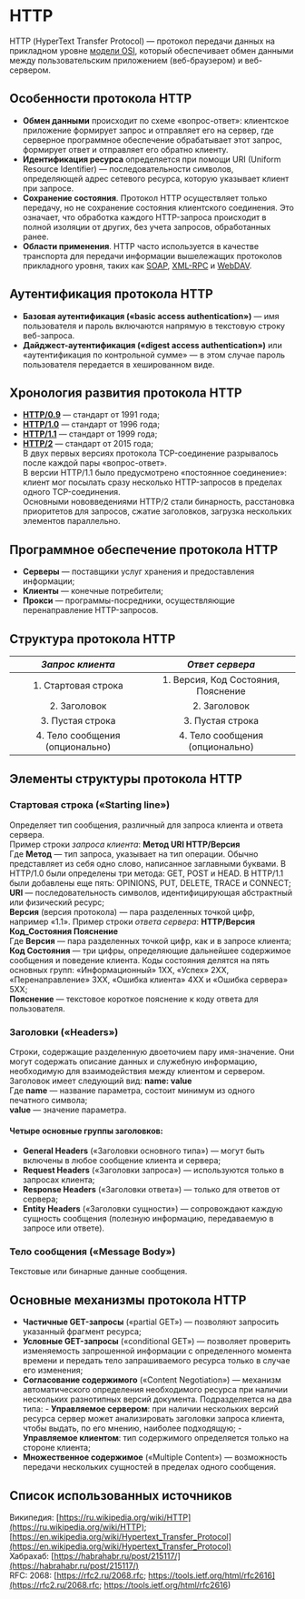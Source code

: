 # НТТР 
НТТР (HyperText Transfer Protocol) — протокол передачи данных на прикладном уровне [модели OSI](https://ru.wikipedia.org/wiki/%D0%A1%D0%B5%D1%82%D0%B5%D0%B2%D0%B0%D1%8F_%D0%BC%D0%BE%D0%B4%D0%B5%D0%BB%D1%8C_OSI), который обеспечивает обмен данными между пользовательским приложением (веб-браузером) и веб-сервером. 
## Особенности протокола НТТР
- **Обмен данными** происходит по схеме «вопрос-ответ»: клиентское приложение формирует запрос и отправляет его на сервер, где серверное программное обеспечение обрабатывает этот запрос, формирует ответ и отправляет его обратно клиенту.
- **Идентификация ресурса** определяется при помощи URI (Uniform Resource Identifier) — последовательности символов, определяющей адрес сетевого ресурса, которую указывает клиент при запросе.
- **Сохранение состояния**. Протокол НТТР осуществляет только передачу, но не сохранение состояния клиентского соединения. Это означает, что обработка каждого HTTP-запроса происходит в полной изоляции от других, без учета запросов, обработанных ранее.
- **Области применения**. HTTP часто используется в качестве транспорта для передачи информации вышележащих протоколов прикладного уровня, таких как [SOAP](https://ru.wikipedia.org/wiki/SOAP), [XML-RPC](https://ru.wikipedia.org/wiki/XML-RPC) и [WebDAV](https://ru.wikipedia.org/wiki/WebDAV).
## Аутентификация протокола НТТР
- **Базовая аутентификация («basic access authentication»)** — имя пользователя и пароль включаются напрямую в текстовую строку веб-запроса.
- **Дайджест-аутентификация («digest access authentication»)** или «аутентификация по контрольной сумме» — в этом случае пароль пользователя передается в хешированном виде.
## Хронология развития протокола НТТР
- **[НТТР/0.9](https://www.w3.org/Protocols/HTTP/AsImplemented.html)** — стандарт от 1991 года;
- **[НТТР/1.0](https://www.w3.org/Protocols/HTTP/1.0/spec.html)** — стандарт от 1996 года;
- **[НТТР/1.1](https://tools.ietf.org/html/rfc2616)** — стандарт от 1999 года;
- **[НТТР/2](https://tools.ietf.org/html/rfc7540)** — стандарт от 2015 года;  
В двух первых версиях протокола TCP-соединение разрывалось после каждой пары «вопрос-ответ».  
В версии НТТР/1.1 было предусмотрено «постоянное соединение»: клиент мог посылать сразу несколько HTTP-запросов в пределах одного  TCP-соединения.   
Основными нововведениями НТТР/2 стали бинарность, расстановка приоритетов для запросов, сжатие заголовков, загрузка нескольких элементов параллельно.
## Программное обеспечение протокола НТТР
- **Серверы** — поставщики услуг хранения и предоставления информации;
- **Клиенты** — конечные потребители;
- **Прокси** — программы-посредники, осуществляющие перенаправление HTTP-запросов.
## Структура протокола HTTP
| *Запрос клиента*       | *Ответ сервера*               | 
|:-------------: |:------------------:| 
| 1. Стартовая строка     | 1. Версия, Код Состояния, Пояснение    | 
| 2. Заголовок    | 2. Заголовок | 
| 3. Пустая строка   | 3. Пустая строка          |
| 4. Тело сообщения (опционально)  | 4. Тело сообщения (опционально)          |
## Элементы структуры протокола НТТР
### Стартовая строка («Starting line»)
Определяет тип сообщения, различный для запроса клиента и ответа сервера.   
Пример строки *запроса клиента*: **Метод URI НТТР/Версия**  
Где **Метод** — тип запроса, указывает на тип операции. Обычно представляет из себя одно слово, написанное заглавными буквами. В НТТР/1.0 были определены три метода: GET, POST и HEAD. В НТТР/1.1 были добавлены еще пять: OPINIONS, PUT, DELETE, TRACE и CONNECT;  
**URI** — последовательность символов, идентифицирующая абстрактный или физический ресурс;  
**Версия** (версия протокола) — пара разделенных точкой цифр, например «1.1».
Пример строки *ответа сервера*: **НТТР/Версия Код_Состояния Пояснение**  
Где **Версия** — пара разделенных точкой цифр, как и в запросе клиента;  
**Код Состояния** — три цифры, определяющие дальнейшее содержимое сообщения и поведение клиента. Коды состояния делятся на пять основных групп: «Информационный» 1XX, «Успех» 2XX, «Перенаправление» 3XX, «Ошибка клиента» 4XX и «Ошибка сервера» 5XX;  
**Пояснение** — текстовое короткое пояснение к коду ответа для пользователя.
### Заголовки («Headers»)
Строки, содержащие разделенную двоеточием пару имя-значение. Они могут содержать описание данных и служебную информацию, необходимую для взаимодействия между клиентом и сервером.  
Заголовок имеет следующий вид: **name: value**  
Где **name** — название параметра, состоит минимум из одного печатного символа;  
**value** — значение параметра.
#### Четыре основные группы заголовков:
- **General Headers** («Заголовки основного типа») — могут быть включены в любое сообщение клиента и сервера;
- **Request Headers** («Заголовки запроса») — используются только в запросах клиента;
- **Response Headers** («Заголовки ответа») — только для ответов от сервера;
- **Entity Headers** («Заголовки сущности») — сопровождают каждую сущность сообщения (полезную информацию, передаваемую в запросе или ответе).
### Тело сообщения («Message Body»)
Текстовые или бинарные данные сообщения.
## Основные механизмы протокола НТТР
- **Частичные GET-запросы** («partial GET») — позволяют запросить указанный фрагмент ресурса;
- **Условные GET-запросы** («conditional GET») — позволяет проверить изменяемость запрошенной информации с определенного момента времени и передать тело запрашиваемого ресурса только в случае его изменения;
- **Согласование содержимого** («Content Negotiation») — механизм автоматического определения необходимого ресурса при наличии нескольких разнотипных версий документа. Подразделяется на два типа:
        - **Управляемое сервером**: при наличии нескольких версий ресурса сервер может анализировать заголовки запроса клиента, чтобы выдать, по его мнению, наиболее подходящую;
        - **Управляемое клиентом**: тип содержимого определяется только на стороне клиента;
- **Множественное содержимое** («Multiple Content») — возможность передачи нескольких сущностей в пределах одного сообщения.
## Список использованных источников
Википедия: [https://ru.wikipedia.org/wiki/HTTP](https://ru.wikipedia.org/wiki/HTTP); [https://en.wikipedia.org/wiki/Hypertext_Transfer_Protocol](https://en.wikipedia.org/wiki/Hypertext_Transfer_Protocol)  
Хабрахаб: [https://habrahabr.ru/post/215117/](https://habrahabr.ru/post/215117/)  
RFC: 2068: [https://rfc2.ru/2068.rfc; https://tools.ietf.org/html/rfc2616](https://rfc2.ru/2068.rfc; https://tools.ietf.org/html/rfc2616)
